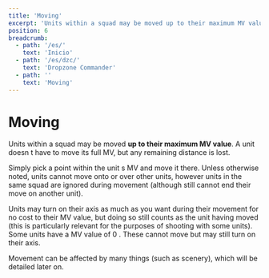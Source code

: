 ```yaml
---
title: 'Moving'
excerpt: 'Units within a squad may be moved up to their maximum MV value.'
position: 6
breadcrumb:
  - path: '/es/'
    text: 'Inicio'
  - path: '/es/dzc/'
    text: 'Dropzone Commander'
  - path: ''
    text: 'Moving'
---
```


# Moving

Units within a squad may be moved **up to their maximum MV value**. A unit doesn t have to move its full MV, but any remaining distance is lost.

Simply pick a point within the unit s MV and move it there. Unless otherwise noted, units cannot move onto or over other units, however units in the same squad are ignored during movement (although still cannot end their move on another unit).

Units may turn on their axis as much as you want during their movement for no cost to their MV value, but doing so still counts as the unit having moved (this is particularly relevant for the purposes of shooting with some units). Some units have a MV value of 0 . These cannot move but may still turn on their axis.

Movement can be affected by many things (such as scenery), which will be detailed later on.
